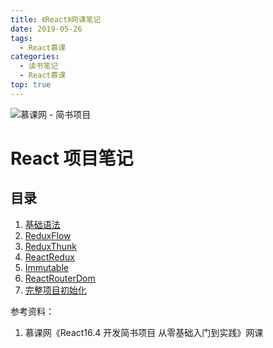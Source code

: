 ```yaml
---
title: 《React》网课笔记
date: 2019-05-26
tags:
  - React慕课
categories:
  - 读书笔记
  - React慕课
top: true
---
```


![慕课网 - 简书项目](https://i.loli.net/2019/09/26/RUlB9viqn3YbtSo.png)

<!-- More -->

# React 项目笔记

## 目录

1. [基础语法](/2019/05/07/读书笔记/《React》简书慕课/1.基础语法/index.html)
2. [ReduxFlow](/2019/05/08/读书笔记/《React》简书慕课/2.ReduxFlow/index.html)
3. [ReduxThunk](/2019/05/09/读书笔记/《React》简书慕课/3.ReduxThunk/index.html)
4. [ReactRedux](/2019/05/10/读书笔记/《React》简书慕课/4.ReactRedux/index.html)
5. [Immutable](/2019/05/11/读书笔记/《React》简书慕课/5.Immutable/index.html)
6. [ReactRouterDom](/2019/05/12/读书笔记/《React》简书慕课/6.ReactRouterDom/index.html)
7. [完整项目初始化](/2019/05/13/读书笔记/《React》简书慕课/7.完整配置/index.html)

参考资料：

1. 慕课网《React16.4 开发简书项目 从零基础入门到实践》网课
